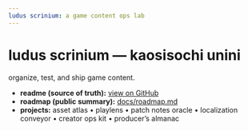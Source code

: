 ```yaml
---
ludus scrinium: a game content ops lab
---
```


# ludus scrinium — kaosisochi unini
organize, test, and ship game content.

- **readme (source of truth):** [view on GitHub](../README.md)
- **roadmap (public summary):** [docs/roadmap.md](./roadmap.md)
- **projects:** asset atlas • playlens • patch notes oracle • localization conveyor • creator ops kit • producer’s almanac

